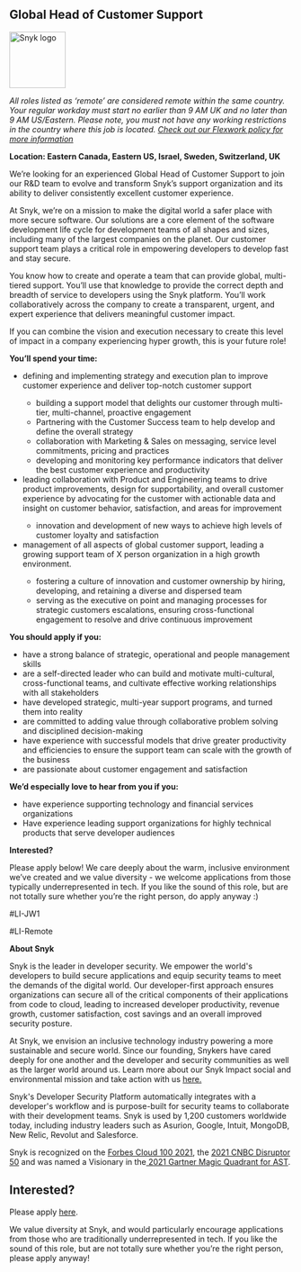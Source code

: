 Global Head of Customer Support 
---

<img src="https://res.cloudinary.com/snyk/image/upload/v1537345894/press-kit/brand/logo-black.png" width="100" alt="Snyk logo" />

<p><em><span style="font-weight: 400;">All roles listed as ‘remote’ are considered remote within the same country. Your regular workday must start no earlier than 9 AM UK and no later than 9 AM US/Eastern. Please note, you must not have any working restrictions in the country where this job is located. </span></em><a href="https://snyk.io/blog/introducing-flex-work-the-future-of-work-at-snyk/"><em><span style="font-weight: 400;">Check out our Flexwork policy for more information</span></em></a></p>
<p><strong>Location: Eastern Canada, Eastern US, Israel, Sweden, Switzerland, UK</strong></p>
<p><span style="font-weight: 400;">We’re looking for an experienced Global Head of Customer Support to join our R&amp;D team to evolve and transform Snyk’s support organization and its ability to deliver consistently excellent customer experience.</span></p>
<p><span style="font-weight: 400;">At Snyk, we’re on a mission to make the digital world a safer place with more secure software. Our solutions are a core element of the software development life cycle for development teams of all shapes and sizes, including many of the largest </span><span style="font-weight: 400;">companies on the planet. Our customer support team plays a critical role in </span><span style="font-weight: 400;">empowering developers to develop fast and stay secure.</span></p>
<p><span style="font-weight: 400;">You know how to create and operate a team that can provide global, multi-tiered support. You’ll use that knowledge to provide the correct depth and breadth of service to developers using the Snyk platform. Y</span><span style="font-weight: 400;">ou’ll work collaboratively across the company to create a transparent, urgent, and expert experience that delivers meaningful customer impact.&nbsp;</span></p>
<p><span style="font-weight: 400;">If you can combine the vision and execution necessary to create this level of impact in a company experiencing hyper growth, this is your future role!</span></p>
<p><strong>You’ll spend your time:</strong></p>
<ul>
<li style="font-weight: 400;"><span style="font-weight: 400;">defining and implementing strategy and execution plan to improve customer experience and deliver top-notch customer support&nbsp;</span></li>
<ul>
<li style="font-weight: 400;"><span style="font-weight: 400;">building a support model that delights our customer through multi-tier, multi-channel, proactive engagement&nbsp;</span></li>
<li style="font-weight: 400;"><span style="font-weight: 400;">Partnering with the Customer Success team to help develop and define the overall strategy</span></li>
<li style="font-weight: 400;"><span style="font-weight: 400;">collaboration with Marketing &amp; Sales on messaging, service level commitments, pricing and practices</span></li>
<li style="font-weight: 400;"><span style="font-weight: 400;">developing and monitoring key performance indicators that deliver the best customer experience and productivity</span></li>
</ul>
<li style="font-weight: 400;"><span style="font-weight: 400;">leading collaboration with Product and Engineering teams to drive product improvements, design for supportability, and overall customer experience by advocating for the customer with actionable data and insight on customer behavior, satisfaction, and areas for improvement</span></li>
<ul>
<li style="font-weight: 400;"><span style="font-weight: 400;">innovation and development of new ways to achieve high levels of customer loyalty and satisfaction</span></li>
</ul>
<li style="font-weight: 400;"><span style="font-weight: 400;">management of all aspects of global customer support, leading a growing support team of X person organization in a high growth environment.</span></li>
<ul>
<li style="font-weight: 400;"><span style="font-weight: 400;">fostering a culture of innovation and customer ownership by hiring, developing, and retaining a diverse and dispersed team&nbsp;</span></li>
<li style="font-weight: 400;"><span style="font-weight: 400;">serving as the executive on point and managing processes for strategic customers escalations, ensuring cross-functional engagement to resolve and drive continuous improvement</span></li>
</ul>
</ul>
<p><strong>You should apply if you:</strong></p>
<ul>
<li style="font-weight: 400;"><span style="font-weight: 400;">have a strong balance of strategic, operational and people management skills&nbsp;</span></li>
<li style="font-weight: 400;"><span style="font-weight: 400;">are a self-directed leader who can build and motivate multi-cultural, cross-functional teams, and cultivate effective working relationships with all stakeholders</span></li>
<li style="font-weight: 400;"><span style="font-weight: 400;">have developed strategic, multi-year support programs, and turned them into reality&nbsp;</span></li>
<li style="font-weight: 400;"><span style="font-weight: 400;">are committed to adding value through collaborative problem solving and disciplined decision-making</span></li>
<li style="font-weight: 400;"><span style="font-weight: 400;">have experience with successful models that drive greater productivity and efficiencies to ensure the support team can scale with the growth of the business</span></li>
<li style="font-weight: 400;"><span style="font-weight: 400;">are passionate about customer engagement and satisfaction</span></li>
</ul>
<p><strong>We’d especially love to hear from you if you:</strong></p>
<ul>
<li style="font-weight: 400;"><span style="font-weight: 400;">have experience supporting technology and financial services organizations&nbsp;</span></li>
<li style="font-weight: 400;"><span style="font-weight: 400;">Have experience leading support organizations for highly technical products that serve developer audiences</span></li>
</ul>
<p><strong>Interested?</strong></p>
<p><span style="font-weight: 400;">Please apply below! We care deeply about the warm, inclusive environment we’ve created and we value diversity - we welcome applications from those typically underrepresented in tech. If you like the sound of this role, but are not totally sure whether you’re the right person, do apply anyway :)</span></p>
<p><span style="font-weight: 400;">#LI-JW1</span></p>
<p><span style="font-weight: 400;">#LI-Remote</span></p><div class="content-conclusion"><p><strong>About Snyk</strong></p>
<p><span style="font-weight: 400;">Snyk is the leader in developer security. We empower the world's developers to build secure applications and equip security teams to meet the demands of the digital world. Our developer-first approach ensures organizations can secure all of the critical components of their applications from code to cloud, leading to increased developer productivity, revenue growth, customer satisfaction, cost savings and an overall improved security posture.&nbsp;</span></p>
<p><span style="font-weight: 400;">At Snyk, we envision an inclusive technology industry powering a more sustainable and secure world.</span> <span style="font-weight: 400;">Since our founding, Snykers have cared deeply for one another and the developer and security communities as well as the larger world around us. Learn more about our Snyk Impact social and environmental mission and take action with us </span><a href="https://snyk.io/about/snyk-impact/"><span style="font-weight: 400;">here.</span></a></p>
<p><span style="font-weight: 400;">Snyk's Developer Security Platform automatically integrates with a developer's workflow and is purpose-built for security teams to collaborate with their development teams. Snyk is used by 1,200 customers worldwide today, including industry leaders such as Asurion, Google, Intuit, MongoDB, New Relic, Revolut and Salesforce.</span></p>
<p><span style="font-weight: 400;">Snyk is recognized on the </span><a href="https://www.forbes.com/cloud100/#6f24b5ba5f94"><span style="font-weight: 400;">Forbes Cloud 100 2021</span></a><span style="font-weight: 400;">, the </span><a href="https://www.cnbc.com/2021/05/25/these-are-the-2021-cnbc-disruptor-50-companies.html"><span style="font-weight: 400;">2021 CNBC Disruptor 50</span></a><span style="font-weight: 400;"> and was named a Visionary in the</span><a href="https://snyk.io/blog/snyk-visionary-2021-gartner-magic-quadrant-for-ast/"><span style="font-weight: 400;"> 2021 Gartner Magic Quadrant for AST</span></a><span style="font-weight: 400;">.</span></p></div>

Interested?
---

Please apply [here](https://boards.greenhouse.io/snyk/jobs/5678836002#app).

We value diversity at Snyk, and would particularly encourage applications from those who are traditionally underrepresented in tech.
If you like the sound of this role, but are not totally sure whether you’re the right person, please apply anyway!
